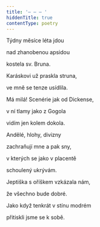 ```yaml
---
title: '– – – '
hiddenTitle: true
contentType: poetry
---
```


<section>

Týdny měsíce léta jdou

nad zhanobenou apsidou

kostela sv. Bruna.

Karáskovi už praskla struna,

ve mně se tenze usídlila.

Má milá! Scenérie jak od Dickense,

v ní tlamy jako z Gogola

vidím jen kolem dokola.

Andělé, hlohy, divizny

zachraňují mne a pak sny,

v kterých se jako v placentě

schoulený ukrývám.

Jeptiška s oříškem vzkázala nám,

že všechno bude dobré.

Jako když tenkrát v stínu modrém

přitiskli jsme se k sobě.

</section>
